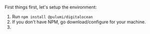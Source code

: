 First things first, let's setup the environment:
1) Run `npm install @pulumi/digitalocean`
2) If you don't have NPM, go download/configure for your machine.
3) 